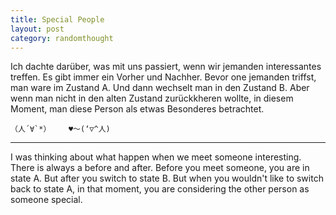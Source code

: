 ```yaml
---
title: Special People
layout: post
category: randomthought
---
```


Ich dachte darüber, was mit uns passiert, wenn wir jemanden interessantes treffen.
Es gibt immer ein Vorher und Nachher. 
Bevor one jemanden triffst, man ware im Zustand A. 
Und dann wechselt man in den Zustand B. 
Aber wenn man nicht in den alten Zustand zurückkheren wollte, in diesem Moment, man diese Person  als etwas Besonderes betrachtet. 


```
（人´∀`*）    ♥～(‘▽^人)
```


---
I was thinking about what happen when we meet someone interesting. 
There is always a before and after. 
Before you meet someone, you are in state A. But after you switch to state B.
But when you wouldn't like to switch back to state A, in that moment, you are considering the other person as someone special. 
